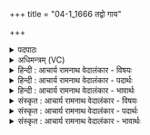 +++
title = "04-1_1666 तद्वो गाय"

+++
<details><summary>पदपाठः</summary>

त꣢त्। वः꣣। गाय। सुते꣢। स꣡चा꣢꣯। पु꣣रुहूता꣡य꣢। पु꣣रु। हूता꣡य꣢। स꣡त्व꣢꣯ने। शम्। यत्। ग꣡वे꣢꣯। न। शा꣣कि꣡ने꣢। १६६६।
</details>

<details><summary>अधिमन्त्रम् (VC)</summary>

- इन्द्रः
- शंयुर्बार्हस्पत्यः
- गायत्री
- षड्जः
</details>

<details><summary>हिन्दी : आचार्य रामनाथ वेदालंकार - विषयः</summary>

प्रथम ऋचा की व्याख्या पूर्वार्चिक में ११५ क्रमाङ्क पर परमात्मा के गान के विषय में की जा चुकी है। यहाँ भी वही विषय है।
</details>

<details><summary>हिन्दी : आचार्य रामनाथ वेदालंकार - पदार्थः</summary>

पदार्थान्वय -  हे साथी ! (वः) तू (सुते) श्रद्धा-रस के उत्पन्न होने पर (सचा) अन्य स्तोताओं के साथ (पुरुहूताय) बहुतों से बुलाये गये, (सत्वने) बलशाली इन्द्र परमात्मा के लिए (तत् गाय) उसी गीत को गा (यत्) जो गीत (शाकिने गवे न) घास-भक्षी बैल के समान (शाकिने) शक्तिमान् (गवे) तुझ स्तोता के लिए (शम्) शान्तिदायक हो ॥१॥ यहाँ श्लिष्टोपमालङ्कार है ॥१॥
</details>

<details><summary>हिन्दी : आचार्य रामनाथ वेदालंकार - भावार्थः</summary>

भावार्थ -  श्रद्धा से भरे हुए चित्त से जिस स्तुति-गीत का उपहार जगदीश्वर को दिया जाता है,वह स्तोता के लिए बहुत कल्याणकारी होता है ॥१॥
</details>

<details><summary>संस्कृत : आचार्य रामनाथ वेदालंकार - विषयः</summary>

तत्र प्रथमा ऋक् पूर्वार्चिके ११५ क्रमाङ्के परमात्मगानविषये व्याख्याता। अत्रापि तमेव विषयमाह।
</details>

<details><summary>संस्कृत : आचार्य रामनाथ वेदालंकार - पदार्थः</summary>

पदार्थान्वय -  हे सखे ! वः त्वम् [अत्र व्यत्ययेन प्रथमायामेकवचनस्य वसादेशः।] (सुते) श्रद्धारसेऽभिषुते सति (सचा) अन्यैः स्तोतृभिः सह मिलित्वा (पुरुहूताय) बहुभिराहूताय, (सत्वने) बलशालिने इन्द्राय परमात्मने (तत् गाय) तद् गीतं गानविषयीकुरु (यत्) गीतम् (शाकिने गवे न) घासभक्षिणे वृषभाय इव (शाकिने) शक्तिमते (गवे) स्तोत्रे तुभ्यम् (शम्) शान्तिदायकं भवेत् ॥१॥२ अत्र श्लिष्टोपमालङ्कारः ॥१॥
</details>

<details><summary>संस्कृत : आचार्य रामनाथ वेदालंकार - भावार्थः</summary>

भावार्थ -  श्रद्धानिर्भरेण चेतसा यत् स्तुतिगीतं जगदीश्वरायोपह्रियते तत् स्तोत्रे महत् कल्याणकरं जायते ॥१॥
</details>
